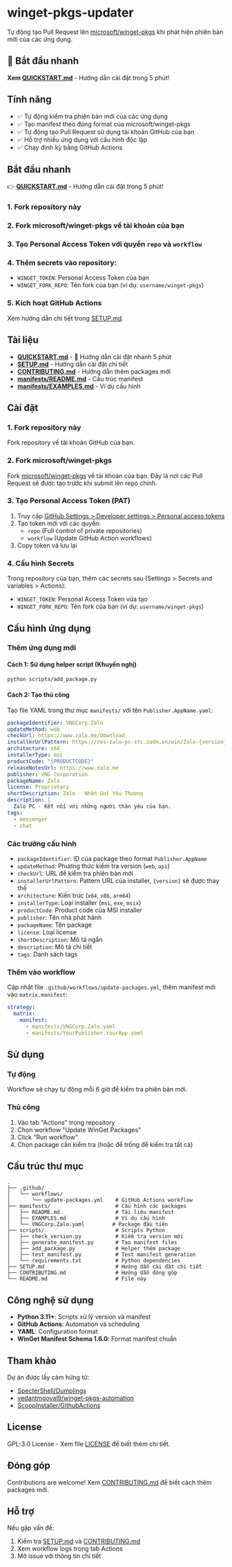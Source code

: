 # winget-pkgs-updater

Tự động tạo Pull Request lên [microsoft/winget-pkgs](https://github.com/microsoft/winget-pkgs) khi phát hiện phiên bản mới của các ứng dụng.

## 🚀 Bắt đầu nhanh

**Xem [QUICKSTART.md](QUICKSTART.md)** - Hướng dẫn cài đặt trong 5 phút!

## Tính năng

- ✅ Tự động kiểm tra phiên bản mới của các ứng dụng
- ✅ Tạo manifest theo đúng format của microsoft/winget-pkgs
- ✅ Tự động tạo Pull Request sử dụng tài khoản GitHub của bạn
- ✅ Hỗ trợ nhiều ứng dụng với cấu hình độc lập
- ✅ Chạy định kỳ bằng GitHub Actions

## Bắt đầu nhanh

👉 **[QUICKSTART.md](QUICKSTART.md)** - Hướng dẫn cài đặt trong 5 phút!

### 1. Fork repository này

### 2. Fork microsoft/winget-pkgs về tài khoản của bạn

### 3. Tạo Personal Access Token với quyền `repo` và `workflow`

### 4. Thêm secrets vào repository:
- `WINGET_TOKEN`: Personal Access Token của bạn
- `WINGET_FORK_REPO`: Tên fork của bạn (ví dụ: `username/winget-pkgs`)

### 5. Kích hoạt GitHub Actions

Xem hướng dẫn chi tiết trong [SETUP.md](SETUP.md).

## Tài liệu

- **[QUICKSTART.md](QUICKSTART.md)** - 🚀 Hướng dẫn cài đặt nhanh 5 phút
- **[SETUP.md](SETUP.md)** - Hướng dẫn cài đặt chi tiết
- **[CONTRIBUTING.md](CONTRIBUTING.md)** - Hướng dẫn thêm packages mới
- **[manifests/README.md](manifests/README.md)** - Cấu trúc manifest
- **[manifests/EXAMPLES.md](manifests/EXAMPLES.md)** - Ví dụ cấu hình

## Cài đặt

### 1. Fork repository này

Fork repository về tài khoản GitHub của bạn.

### 2. Fork microsoft/winget-pkgs

Fork [microsoft/winget-pkgs](https://github.com/microsoft/winget-pkgs) về tài khoản của bạn. Đây là nơi các Pull Request sẽ được tạo trước khi submit lên repo chính.

### 3. Tạo Personal Access Token (PAT)

1. Truy cập [GitHub Settings > Developer settings > Personal access tokens](https://github.com/settings/tokens)
2. Tạo token mới với các quyền:
   - `repo` (Full control of private repositories)
   - `workflow` (Update GitHub Action workflows)
3. Copy token và lưu lại

### 4. Cấu hình Secrets

Trong repository của bạn, thêm các secrets sau (Settings > Secrets and variables > Actions):

- `WINGET_TOKEN`: Personal Access Token vừa tạo
- `WINGET_FORK_REPO`: Tên fork của bạn (ví dụ: `username/winget-pkgs`)

## Cấu hình ứng dụng

### Thêm ứng dụng mới

#### Cách 1: Sử dụng helper script (Khuyến nghị)

```bash
python scripts/add_package.py
```

#### Cách 2: Tạo thủ công

Tạo file YAML trong thư mục `manifests/` với tên `Publisher.AppName.yaml`:

```yaml
packageIdentifier: VNGCorp.Zalo
updateMethod: web
checkUrl: https://www.zalo.me/download
installerUrlPattern: https://res-zalo-pc-stc.zadn.vn/win/Zalo-{version}-win64.msi
architecture: x64
installerType: msi
productCode: "{PRODUCTCODE}"
releaseNotesUrl: https://www.zalo.me
publisher: VNG Corporation
packageName: Zalo
license: Proprietary
shortDescription: Zalo - Nhắn Gửi Yêu Thương
description: |
  Zalo PC - Kết nối với những người thân yêu của bạn.
tags:
  - messenger
  - chat
```

### Các trường cấu hình

- `packageIdentifier`: ID của package theo format `Publisher.AppName`
- `updateMethod`: Phương thức kiểm tra version (`web`, `api`)
- `checkUrl`: URL để kiểm tra phiên bản mới
- `installerUrlPattern`: Pattern URL của installer, `{version}` sẽ được thay thế
- `architecture`: Kiến trúc (`x64`, `x86`, `arm64`)
- `installerType`: Loại installer (`msi`, `exe`, `msix`)
- `productCode`: Product code của MSI installer
- `publisher`: Tên nhà phát hành
- `packageName`: Tên package
- `license`: Loại license
- `shortDescription`: Mô tả ngắn
- `description`: Mô tả chi tiết
- `tags`: Danh sách tags

### Thêm vào workflow

Cập nhật file `.github/workflows/update-packages.yml`, thêm manifest mới vào `matrix.manifest`:

```yaml
strategy:
  matrix:
    manifest:
      - manifests/VNGCorp.Zalo.yaml
      - manifests/YourPublisher.YourApp.yaml
```

## Sử dụng

### Tự động

Workflow sẽ chạy tự động mỗi 6 giờ để kiểm tra phiên bản mới.

### Thủ công

1. Vào tab "Actions" trong repository
2. Chọn workflow "Update WinGet Packages"
3. Click "Run workflow"
4. Chọn package cần kiểm tra (hoặc để trống để kiểm tra tất cả)

## Cấu trúc thư mục

```
.
├── .github/
│   └── workflows/
│       └── update-packages.yml    # GitHub Actions workflow
├── manifests/                     # Cấu hình các packages
│   ├── README.md                  # Tài liệu manifest
│   ├── EXAMPLES.md                # Ví dụ cấu hình
│   └── VNGCorp.Zalo.yaml         # Package đầu tiên
├── scripts/                       # Scripts Python
│   ├── check_version.py           # Kiểm tra version mới
│   ├── generate_manifest.py       # Tạo manifest files
│   ├── add_package.py             # Helper thêm package
│   ├── test_manifest.py           # Test manifest generation
│   └── requirements.txt           # Python dependencies
├── SETUP.md                       # Hướng dẫn cài đặt chi tiết
├── CONTRIBUTING.md                # Hướng dẫn đóng góp
└── README.md                      # File này
```

## Công nghệ sử dụng

- **Python 3.11+**: Scripts xử lý version và manifest
- **GitHub Actions**: Automation và scheduling
- **YAML**: Configuration format
- **WinGet Manifest Schema 1.6.0**: Format manifest chuẩn

## Tham khảo

Dự án được lấy cảm hứng từ:

- [SpecterShell/Dumplings](https://github.com/SpecterShell/Dumplings)
- [vedantmgoyal9/winget-pkgs-automation](https://github.com/vedantmgoyal9/winget-pkgs-automation)
- [ScoopInstaller/GithubActions](https://github.com/ScoopInstaller/GithubActions)

## License

GPL-3.0 License - Xem file [LICENSE](LICENSE) để biết thêm chi tiết.

## Đóng góp

Contributions are welcome! Xem [CONTRIBUTING.md](CONTRIBUTING.md) để biết cách thêm packages mới.

## Hỗ trợ

Nếu gặp vấn đề:
1. Kiểm tra [SETUP.md](SETUP.md) và [CONTRIBUTING.md](CONTRIBUTING.md)
2. Xem workflow logs trong tab Actions
3. Mở issue với thông tin chi tiết